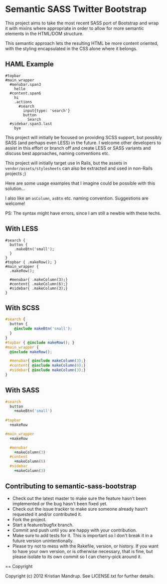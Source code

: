 # Semantic SASS Twitter Bootstrap

This project aims to take the most recent SASS port of Bootstrap and wrap it with mixins where appropriate in order to allow for more semantic elements in the HTML/DOM structure. 

This semantic approach lets the resulting HTML be more content oriented, with the styling encapsulated in the CSS alone where it belongs.

## HAML Example

```haml
#topbar
#main_wrapper
  #menubar.span3
    hello
  #content.span6
    hi
    .actions
      #search
        input{type: 'search'}
        button
          Search
  #sidebar.span3.last
    bye
```

This project will initially be focused on providing SCSS support, but possibly SASS (and perhaps even LESS) in the future. I welcome other developers to assist in this effort or branch off and create LESS or SASS variants and discuss best approaches, naming conventions etc.

This project will initially target use in Rails, but the assets in `vendor/assets/stylesheets` can also be extracted and used in non-Rails projects ;)

Here are some usage examples that I imagine could be possible with this solution... 

I also like an `asColumn`, `asBtn` etc. naming convention. Suggestions are welcome!

PS: The syntax might have errors, since I am still a newbie with these techs.

## With LESS

```less
#search {
  button {
    .makeBtn('small');
  }
}
#topbar { .makeRow(); }
#main_wrapper { 
  .makeRow();

  #menubar{ .makeColumn(3);}
  #content{ .makeColumn(6);}
  #sidebar{ .makeColumn(3);}
}  
```

## With SCSS

```scss
#search {
  button {
    @include makeBtn('small');
  }
}
#topbar { @include makeRow(); }
#main_wrapper { 
  @include makeRow();

  #menubar{ @include makeColumn(3);}
  #content{ @include makeColumn(6);}
  #sidebar{ @include makeColumn(3);}
}  
```

## With SASS

```sass
#search
  button
    +makeBtn('small')
  
#topbar 
  +makeRow

#main_wrapper
  +makeRow

  #menubar
    +makeColumn(3)
  #content
    +makeColumn(6)
  #sidebar
    +makeColumn(3)
```

## Contributing to semantic-sass-bootstrap
 
* Check out the latest master to make sure the feature hasn't been implemented or the bug hasn't been fixed yet.
* Check out the issue tracker to make sure someone already hasn't requested it and/or contributed it.
* Fork the project.
* Start a feature/bugfix branch.
* Commit and push until you are happy with your contribution.
* Make sure to add tests for it. This is important so I don't break it in a future version unintentionally.
* Please try not to mess with the Rakefile, version, or history. If you want to have your own version, or is otherwise necessary, that is fine, but please isolate to its own commit so I can cherry-pick around it.

== Copyright

Copyright (c) 2012 Kristian Mandrup. See LICENSE.txt for
further details.

